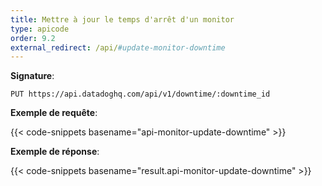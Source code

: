 ```yaml
---
title: Mettre à jour le temps d'arrêt d'un monitor
type: apicode
order: 9.2
external_redirect: /api/#update-monitor-downtime
---
```


**Signature**:

`PUT https://api.datadoghq.com/api/v1/downtime/:downtime_id`

**Exemple de requête**:

{{< code-snippets basename="api-monitor-update-downtime" >}}

**Exemple de réponse**:

{{< code-snippets basename="result.api-monitor-update-downtime" >}}

